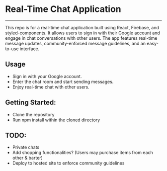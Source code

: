 # Real-Time Chat Application
<hr>
This repo is for a real-time chat application built using React, Firebase, and styled-components. It allows users to sign in with their Google account and engage in chat conversations with other users. The app features real-time message updates, community-enforced message guidelines, and an easy-to-use interface.


## Usage
- Sign in with your Google account.
- Enter the chat room and start sending messages.
- Enjoy real-time chat with other users.

## Getting Started:
- Clone the repository
- Run npm install within the cloned directory


## TODO:
- Private chats
- Add shopping functionalities? (Users may purchase items from each other & barter)
- Deploy to hosted site to enforce community guidelines
